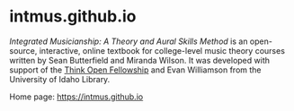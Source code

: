 # intmus.github.io

*Integrated Musicianship: A Theory and Aural Skills Method* is an open-source, interactive, online textbook for college-level music theory courses written by Sean Butterfield and Miranda Wilson.
It was developed with support of the [Think Open Fellowship](https://www.lib.uidaho.edu/open/) and Evan Williamson from the University of Idaho Library. 

Home page: <https://intmus.github.io>

